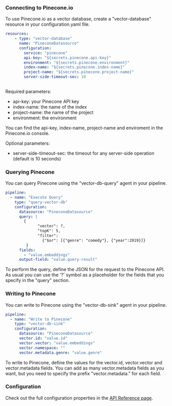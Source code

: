 ### Connecting to Pinecone.io

To use Pinecone.io as a vector database, create a "vector-database" resource in your configuration.yaml file.

```yaml
resources:
    - type: "vector-database"
      name: "PineconeDatasource"
      configuration:
        service: "pinecone"
        api-key: "${secrets.pinecone.api-key}"
        environment: "${secrets.pinecone.environment}"
        index-name: "${secrets.pinecone.index-name}"
        project-name: "${secrets.pinecone.project-name}"
        server-side-timeout-sec: 10
      
```

Required parameters:
- api-key: your Pinecone API key
- index-name: the name of the index
- project-name: the name of the project
- environment: the environment

You can find the api-key, index-name, project-name and enviroment in the Pinecone.io console.

Optional parameters:
- server-side-timeout-sec: the timeout for any server-side operation (default is 10 seconds)


### Querying Pinecone

You can query Pinecone using the "vector-db-query" agent in your pipeline.

```yaml
pipeline:
  - name: "Execute Query"
    type: "query-vector-db"
    configuration:
      datasource: "PineconeDatasource"
      query: |
        {
              "vector": ?,
              "topK": 5,
              "filter":
                {"$or": [{"genre": "comedy"}, {"year":2019}]}
         }
      fields:
        - "value.embeddings"
      output-field: "value.query-result"
```

To perform the query, define the JSON for the request to the Pinecone API.
As usual you can use the '?' symbol as a placeholder for the fields that you specify in the "query" section.


### Writing to Pinecone

You can write to Pinecone using the "vector-db-sink" agent in your pipeline.

```yaml
pipeline:
  - name: "Write to Pinecone"
    type: "vector-db-sink"
    configuration:
      datasource: "PineconeDatasource"
      vector.id: "value.id"
      vector.vector: "value.embeddings"
      vector.namespace: ""
      vector.metadata.genre: "value.genre"
```

To write to Pinecone, define the values for the vector.id, vector.vector and vector.metadata fields.
You can add as many vector.metadata fields as you want, but you need to specify the prefix "vector.metadata." for each field.


### Configuration

Check out the full configuration properties in the [API Reference page](../../building-applications/api-reference/resources.md#datasource_pinecone).